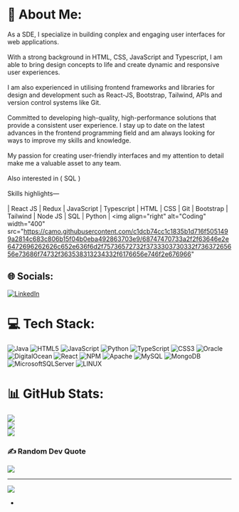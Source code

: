 # 💫 About Me:
As a SDE, I specialize in building conplex and engaging user interfaces for web applications. <br><br>With a strong background in HTML, CSS, JavaScript and Typescript, I am able to bring design concepts to life and create dynamic and responsive user experiences. <br><br>I am also experienced in utilising frontend frameworks and libraries for design and development such as React-JS, Bootstrap, Tailwind, APIs and version control systems like Git.<br><br>Committed to developing high-quality, high-performance solutions that provide a consistent user experience. I stay up to date on the latest advances in the frontend programming field and am always looking for ways to improve my skills and knowledge.<br><br>My passion for creating user-friendly interfaces and my attention to detail make me a valuable asset to any team.<br><br>Also interested in  ( SQL )<br><br>Skills highlights—<br><br>| React JS | Redux | JavaScript | Typescript | HTML | CSS | Git | Bootstrap | Tailwind | Node JS | SQL | Python |
<img align="right" alt="Coding" width="400" src="https://camo.githubusercontent.com/c1dcb74cc1c1835b1d716f5051499a2814c683c806b15f04b0eba492863703e9/68747470733a2f2f63646e2e6472696262626c652e636f6d2f75736572732f3733303730332f73637265656e73686f74732f363538313234332f6176656e746f2e676966"

## 🌐 Socials:
[![LinkedIn](https://img.shields.io/badge/LinkedIn-%230077B5.svg?logo=linkedin&logoColor=white)](https://linkedin.com/in/https://www.linkedin.com/in/imtiyaz-sde/) 

# 💻 Tech Stack:
![Java](https://img.shields.io/badge/java-%23ED8B00.svg?style=flat&logo=java&logoColor=white) ![HTML5](https://img.shields.io/badge/html5-%23E34F26.svg?style=flat&logo=html5&logoColor=white) ![JavaScript](https://img.shields.io/badge/javascript-%23323330.svg?style=flat&logo=javascript&logoColor=%23F7DF1E) ![Python](https://img.shields.io/badge/python-3670A0?style=flat&logo=python&logoColor=ffdd54) ![TypeScript](https://img.shields.io/badge/typescript-%23007ACC.svg?style=flat&logo=typescript&logoColor=white) ![CSS3](https://img.shields.io/badge/css3-%231572B6.svg?style=flat&logo=css3&logoColor=white) ![Oracle](https://img.shields.io/badge/Oracle-F80000?style=flat&logo=oracle&logoColor=white) ![DigitalOcean](https://img.shields.io/badge/DigitalOcean-%230167ff.svg?style=flat&logo=digitalOcean&logoColor=white) ![React](https://img.shields.io/badge/react-%2320232a.svg?style=flat&logo=react&logoColor=%2361DAFB) ![NPM](https://img.shields.io/badge/NPM-%23000000.svg?style=flat&logo=npm&logoColor=white) ![Apache](https://img.shields.io/badge/apache-%23D42029.svg?style=flat&logo=apache&logoColor=white) ![MySQL](https://img.shields.io/badge/mysql-%2300f.svg?style=flat&logo=mysql&logoColor=white) ![MongoDB](https://img.shields.io/badge/MongoDB-%234ea94b.svg?style=flat&logo=mongodb&logoColor=white) ![MicrosoftSQLServer](https://img.shields.io/badge/Microsoft%20SQL%20Sever-CC2927?style=flat&logo=microsoft%20sql%20server&logoColor=white) ![LINUX](https://img.shields.io/badge/Linux-FCC624?style=flat&logo=linux&logoColor=black)
# 📊 GitHub Stats:
![](https://github-readme-stats.vercel.app/api?username=syedimtiyaz-1&theme=highcontrast&hide_border=false&include_all_commits=false&count_private=false)<br/>
![](https://github-readme-streak-stats.herokuapp.com/?user=syedimtiyaz-1&theme=highcontrast&hide_border=false)<br/>
![](https://github-readme-stats.vercel.app/api/top-langs/?username=syedimtiyaz-1&theme=highcontrast&hide_border=false&include_all_commits=false&count_private=false&layout=compact)

### ✍️ Random Dev Quote
![](https://quotes-github-readme.vercel.app/api?type=vetical&theme=radical)

---
[![](https://visitcount.itsvg.in/api?id=syedimtiyaz-1&icon=0&color=0)](https://visitcount.itsvg.in)

<!-- Proudly created with GPRM ( https://gprm.itsvg.in ) -->
*
